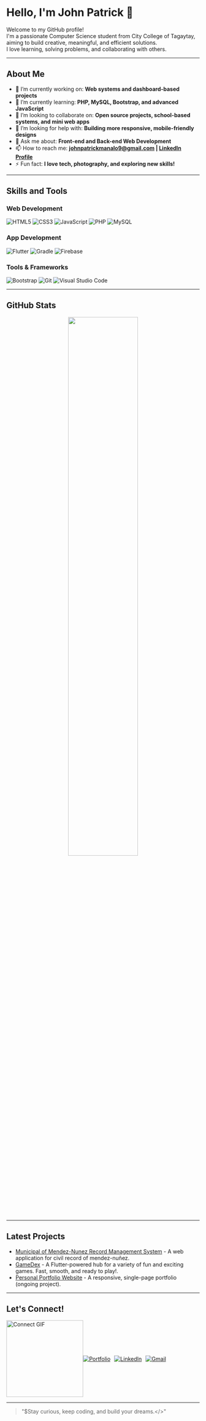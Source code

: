 # Hello, I'm John Patrick 👋

Welcome to my GitHub profile!  
I'm a passionate Computer Science student from City College of Tagaytay, aiming to build creative, meaningful, and efficient solutions.  
I love learning, solving problems, and collaborating with others.

---

## About Me

- 🔭 I’m currently working on: **Web systems and dashboard-based projects**
- 🌱 I’m currently learning: **PHP, MySQL, Bootstrap, and advanced JavaScript**
- 👯 I’m looking to collaborate on: **Open source projects, school-based systems, and mini web apps**
- 🤔 I’m looking for help with: **Building more responsive, mobile-friendly designs**
- 💬 Ask me about: **Front-end and Back-end Web Development**
- 📫 How to reach me: **johnpatrickmanalo9@gmail.com | [LinkedIn Profile](https://www.linkedin.com/in/johnpatrick-manalo-a4903a314)**
- ⚡ Fun fact: **I love tech, photography, and exploring new skills!**

---

## Skills and Tools

### Web Development
![HTML5](https://img.shields.io/badge/HTML5-E34F26?style=for-the-badge&logo=html5&logoColor=white)
![CSS3](https://img.shields.io/badge/CSS3-1572B6?style=for-the-badge&logo=css3&logoColor=white)
![JavaScript](https://img.shields.io/badge/JavaScript-F7DF1E?style=for-the-badge&logo=javascript&logoColor=black)
![PHP](https://img.shields.io/badge/PHP-777BB4?style=for-the-badge&logo=php&logoColor=white)
![MySQL](https://img.shields.io/badge/MySQL-005C84?style=for-the-badge&logo=mysql&logoColor=white)

### App Development
![Flutter](https://img.shields.io/badge/Flutter-02569B?style=for-the-badge&logo=flutter&logoColor=white)
![Gradle](https://img.shields.io/badge/Gradle-02303A?style=for-the-badge&logo=gradle&logoColor=white)
![Firebase](https://img.shields.io/badge/Firebase-FFCA28?style=for-the-badge&logo=firebase&logoColor=black)

### Tools & Frameworks
![Bootstrap](https://img.shields.io/badge/Bootstrap-7952B3?style=for-the-badge&logo=bootstrap&logoColor=white)
![Git](https://img.shields.io/badge/Git-F05032?style=for-the-badge&logo=git&logoColor=white)
![Visual Studio Code](https://img.shields.io/badge/VSCode-0078d7?style=for-the-badge&logo=visual%20studio%20code&logoColor=white)

---

## GitHub Stats

<div align="center">
  <img src="https://github-readme-stats.vercel.app/api?username=JINXsyntax&show_icons=true&theme=tokyonight" width="60%"/>
</div>

---

## Latest Projects

- [Municipal of Mendez-Nunez Record Management System](#) - A web application for civil record of mendez-nuñez.
- [GameDex](#) - A Flutter-powered hub for a variety of fun and exciting games. Fast, smooth, and ready to play!.
- [Personal Portfolio Website](#) - A responsive, single-page portfolio (ongoing project).

---

## Let's Connect!

<div style="display: flex; justify-content: flex-start; align-items: center;">
  <!-- GIF on the left -->
  <div>
    <img src="https://github.com/user-attachments/assets/604889cd-0528-44c5-bd98-70538160fa16" alt="Connect GIF" width="200"/>
  </div>
  
  <!-- Badges on the right -->
  <div style="display: flex; justify-content: flex-start; align-items: center;">
    <a href="https://jin-xsysntax-portfolio.vercel.app/" style="margin-right: 10px;">
      <img src="https://img.shields.io/badge/Portfolio-000000?style=for-the-badge&logo=about.me&logoColor=white" alt="Portfolio"/>
    </a>
    <a href="https://www.linkedin.com/in/johnpatrick-manalo-a4903a314/" style="margin-right: 10px;">
      <img src="https://img.shields.io/badge/LinkedIn-0A66C2?style=for-the-badge&logo=linkedin&logoColor=white" alt="LinkedIn"/>
    </a>
    <a href="mailto:manalojohnpatricksangalang@gmail.com">
      <img src="https://img.shields.io/badge/Gmail-D14836?style=for-the-badge&logo=gmail&logoColor=white" alt="Gmail"/>
    </a>
  </div>
</div>

---

> "$Stay curious, keep coding, and build your dreams.</>"

